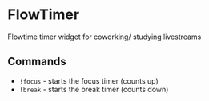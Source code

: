 # FlowTimer
Flowtime timer widget for coworking/ studying livestreams 

## Commands
- `!focus` - starts the focus timer (counts up)
- `!break` - starts the break timer (counts down)
